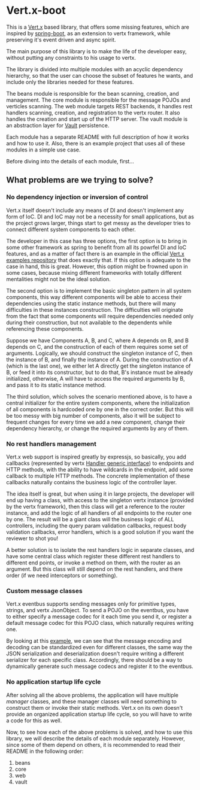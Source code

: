 # Vert.x-boot
This is a [Vert.x](https://vertx.io/) based library, that offers some missing features, which are inspired by [spring-boot](https://spring.io/projects/spring-boot), as an extension to vertx framework, while preserving it's event driven and async spirit.

The main purpose of this library is to make the life of the developer easy, without putting any constraints to his usage to vertx.

The library is divided into multiple modules with an acyclic dependency hierarchy, so that the user can choose the subset of features he wants, and include only the libraries needed for these features.

The beans module is responsible for the bean scanning, creation, and management. The core module is responsible for the message POJOs and verticles scanning. The web module targets REST backends, it handles rest handlers scanning, creation, and registration to the vertx router. It also handles the creation and start up of the HTTP server. The vault module is an abstraction layer for [Vault](https://www.vaultproject.io) persistence.

Each module has a separate README with full description of how it works and how to use it. Also, there is an example project that uses all of these modules in a simple use case.

Before diving into the details of each module, first...

## What problems are we trying to solve?

### No dependency injection or inversion of control
Vert.x itself doesn't include any means of DI and doesn't implement any form of IoC. DI and IoC may not be a necessity for small applications, but as the project grows larger, things start to get messy as the developer tries to connect different system components to each other.

The developer in this case has three options, the first option is to bring in some other framework as spring to benefit from all its powrfel DI and IoC features, and as a matter of fact there is an example in the official [Vert.x examples repository](https://github.com/vert-x3/vertx-examples) that does exactly that. If this option is adequate to the case in hand, this is great. However, this option might be frowned upon in some cases, because mixing different frameworks with totally different mentalities might not be the ideal solution.

The second option is to implement the basic singleton pattern in all system components, this way different components will be able to access their dependencies using the static instance methods, but there will many difficulties in these instances construction. The difficulties will originate from the fact that some components will require dependencies needed only during their construction, but not available to the dependents while referencing these components. 

Suppose we have Components A, B, and C, where A depends on B, and B depends on C, and the construction of each of them requires some set of arguments. Logically, we should construct the singleton instance of C, then the instance of B, and finally the instance of A. During the construction of A (which is the last one), we either let A directly get the singleton instance of B, or feed it into its constructor, but to do that, B's instance must be already initialized, otherwise, A will have to access the required arguments by B, and pass it to its static instance method.

The third solution, which solves the scenario mentioned above, is to have a central initializer for the entire system components, where the initialization of all components is hardcoded one by one in the correct order. But this will be too messy with big number of components, also it will be subject to frequent changes for every time we add a new component, change their dependency hierarchy, or change the required arguments by any of them.

### No rest handlers management
Vert.x web support is inspired greatly by expressjs, so basically, you add callbacks (represented by vertx [Handler generic interface](https://vertx.io/docs/apidocs/io/vertx/core/Handler.html)) to endpoints and HTTP methods, with the ability to have wildcards in the endpoint, add some callback to multiple HTTP methods. The concrete implementation of these callbacks naturally contains the business logic of the controller layer.

The idea itself is great, but when using it in large projects, the developer will end up having a class, with access to the singleton vertx instance (provided by the vertx framework), then this class will get a reference to the router instance, and add the logic of all handlers of all endpoints to the router one by one. The result will be a giant class will the business logic of ALL controllers, including the query param validation callbacks, request body validation callbacks, error handlers, which is a good solution if you want the reviewer to shot you!

A better solution is to isolate the rest handlers logic in separate classes, and have some central class which register these different rest handlers to different end points, or invoke a method on them, with the router as an argument. But this class will still depend on the rest handlers, and there order (if we need interceptors or something).

### Custom message classes
Vert.x eventbus supports sending messages only for primitive types, strings, and vertx JsonObject. To send a POJO on the eventbus, you have to either specify a message codec for it each time you send it, or register a default message codec for this POJO class, which naturally requires writing one. 

By looking at this [example](https://github.com/vert-x3/vertx-examples/blob/master/core-examples/src/main/java/io/vertx/example/core/eventbus/messagecodec/util/CustomMessageCodec.java), we can see that the message encoding and decoding can be standardized even for different classes, the same way the JSON serialization and deserialization doesn't require writing a different serializer for each specific class. Accordingly, there should be a way to dynamically generate such message codecs and register it to the eventbus.

### No application startup life cycle
After solving all the above problems, the application will have multiple <i>manager</i> classes, and these manager classes will need something to construct them or invoke their static methods. Vert.x on its own doesn't provide an organized application startup life cycle, so you will have to write a code for this as well.

Now, to see how each of the above problems is solved, and how to use this library, we will describe the details of each module separately. However, since some of them depend on others, it is recommended to read their README in the following order:
1. beans
2. core
3. web
4. vault